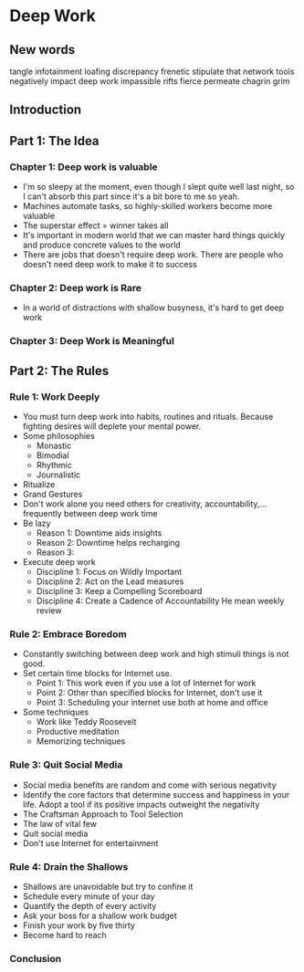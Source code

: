 # Deep Work

## New words

tangle
infotainment
loafing
discrepancy
frenetic
stipulate that network tools negatively impact deep work
impassible rifts
fierce
permeate
chagrin
grim

## Introduction

## Part 1: The Idea

### Chapter 1: Deep work is valuable

- I'm so sleepy at the moment, even though I slept quite well last night, so I can't absorb this part since it's a bit bore to me so yeah.
- Machines automate tasks, so highly-skilled workers become more valuable
- The superstar effect = winner takes all
- It's important in modern world that we can master hard things quickly and produce concrete values to the world
- There are jobs that doesn't require deep work. There are people who doesn't need deep work to make it to success

### Chapter 2: Deep work is Rare

- In a world of distractions with shallow busyness, it's hard to get deep work

### Chapter 3: Deep Work is Meaningful

## Part 2: The Rules

### Rule 1: Work Deeply

- You must turn deep work into habits, routines and rituals. Because fighting desires will deplete your mental power.
- Some philosophies
    - Monastic
    - Bimodial
    - Rhythmic
    - Journalistic
- Ritualize
- Grand Gestures
- Don't work alone
    you need others for creativity, accountability,... frequently between deep work time
- Be lazy
    - Reason 1: Downtime aids insights
    - Reason 2: Downtime helps recharging
    - Reason 3: 
- Execute deep work
    - Discipline 1: Focus on Wildly Important
    - Discipline 2: Act on the Lead measures
    - Discipline 3: Keep a Compelling Scoreboard
    - Discipline 4: Create a Cadence of Accountability
        He mean weekly review

### Rule 2: Embrace Boredom

- Constantly switching between deep work and high stimuli things is not good.
- Set certain time blocks for Internet use. 
    - Point 1: This work even if you use a lot of Internet for work
    - Point 2: Other than specified blocks for Internet, don't use it
    - Point 3: Scheduling your internet use both at home and office
- Some techniques
    - Work like Teddy Roosevelt
    - Productive meditation
    - Memorizing techniques

### Rule 3: Quit Social Media

- Social media benefits are random and come with serious negativity
- Identify the core factors that determine success and happiness in your life. Adopt a tool if its positive impacts outweight the negativity
- The Craftsman Approach to Tool Selection
- The law of vital few
- Quit social media
- Don't use Internet for entertainment

### Rule 4: Drain the Shallows

- Shallows are unavoidable but try to confine it 
- Schedule every minute of your day
- Quantify the depth of every activity
- Ask your boss for a shallow work budget
- Finish your work by five thirty
- Become hard to reach

### Conclusion







